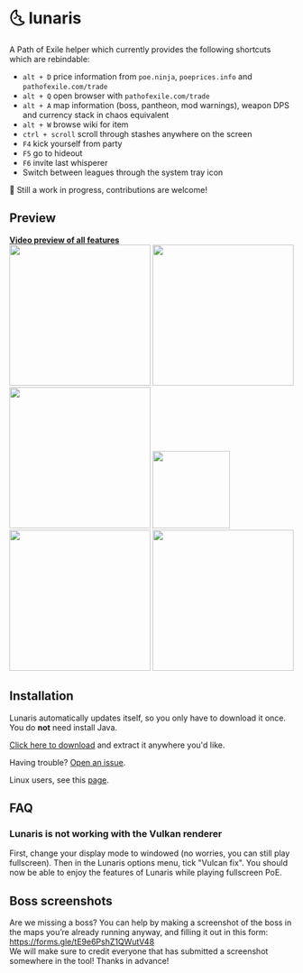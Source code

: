 # :last_quarter_moon_with_face: lunaris

A Path of Exile helper which currently provides the following shortcuts which are rebindable:
- `alt + D` price information from `poe.ninja`, `poeprices.info` and `pathofexile.com/trade`
- `alt + Q` open browser with `pathofexile.com/trade`
- `alt + A` map information (boss, pantheon, mod warnings), weapon DPS and currency stack in chaos equivalent
- `alt + W` browse wiki for item
- `ctrl + scroll` scroll through stashes anywhere on the screen
- `F4` kick yourself from party
- `F5` go to hideout
- `F6` invite last whisperer
- Switch between leagues through the system tray icon

:construction: Still a work in progress, contributions are welcome!

## Preview

**[Video preview of all features](https://streamable.com/aobjz)**  
<img src="https://raw.githubusercontent.com/mtricht/lunaris/master/screenshots/map_info.png" height="250">
<img src="https://raw.githubusercontent.com/mtricht/lunaris/master/screenshots/astramentis.png" height="250">
<img src="https://raw.githubusercontent.com/mtricht/lunaris/master/screenshots/topaz_rare_ring.png" height="250">
<img src="https://raw.githubusercontent.com/mtricht/lunaris/master/screenshots/currency_stack.png" height="137">
<img src="https://raw.githubusercontent.com/mtricht/lunaris/master/screenshots/path_of_exile_browser.png" height="250">
<img src="https://raw.githubusercontent.com/mtricht/lunaris/master/screenshots/weapon_dps.png" height="250">

## Installation
Lunaris automatically updates itself, so you only have to download it once.
You do **not** need install Java.

[Click here to download](https://github.com/mtricht/lunaris/releases/download/v0.5.3/lunaris-0.5.3-win64.zip) and extract it anywhere you'd like.

Having trouble? [Open an issue](https://github.com/mtricht/lunaris/issues/new).

Linux users, see this [page](https://github.com/mtricht/lunaris/blob/master/LINUX.md).

## FAQ
### Lunaris is not working with the Vulkan renderer
First, change your display mode to windowed (no worries, you can still play fullscreen).
Then in the Lunaris options menu, tick "Vulcan fix". You should now be able to enjoy the features of Lunaris while playing fullscreen PoE.


## Boss screenshots
Are we missing a boss? You can help by making a screenshot of the boss in the maps you’re already running anyway, and filling it out in this form: https://forms.gle/tE9e6PshZ1QWutV48  
We will make sure to credit everyone that has submitted a screenshot somewhere in the tool! Thanks in advance!
